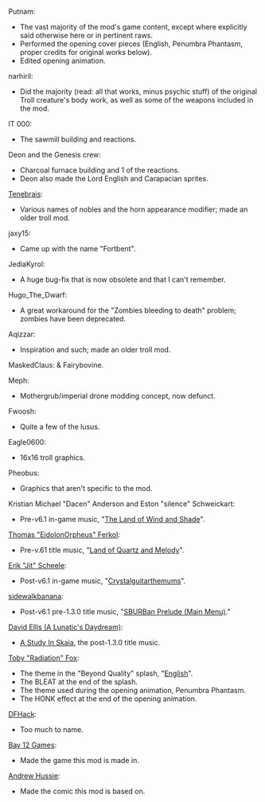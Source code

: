 Putnam:
* The vast majority of the mod's game content, except where explicitly said otherwise here or in pertinent raws.
* Performed the opening cover pieces (English, Penumbra Phantasm, proper credits for original works below).
* Edited opening animation.

narhiril: 
* Did the majority (read: all that works, minus psychic stuff) of the original Troll creature's body work, as well as some of the weapons included in the mod.

IT 000:
* The sawmill building and reactions.  

Deon and the Genesis crew: 
* Charcoal furnace building and 1 of the reactions. 
* Deon also made the Lord English and Carapacian sprites.  

[Tenebrais](http://tenebrais.tumblr.com/):
* Various names of nobles and the horn appearance modifier; made an older troll mod.

jaxy15:
* Came up with the name "Fortbent".  

JediaKyrol: 
* A huge bug-fix that is now obsolete and that I can't remember.

Hugo_The_Dwarf:
* A great workaround for the "Zombies bleeding to death" problem; zombies have been deprecated.

Aqizzar:
* Inspiration and such; made an older troll mod.

MaskedClaus:
& Fairybovine.  

Meph:
* Mothergrub/imperial drone modding concept, now defunct.  

Fwoosh:
* Quite a few of the lusus.  

Eagle0600:
* 16x16 troll graphics.  

Pheobus:
* Graphics that aren't specific to the mod.  

Kristian Michael "Dacen" Anderson and Eston "silence" Schweickart:
* Pre-v6.1 in-game music, "[The Land of Wind and Shade](http://homestuckgaiden.bandcamp.com/track/the-land-of-wind-and-shade)".  

[Thomas "EidolonOrpheus" Ferkol](http://eidolonorpheus.bandcamp.com/):
* Pre-v.61 title music, "[Land of Quartz and Melody](http://homestuckgaiden.bandcamp.com/track/land-of-quartz-and-melody)".  

[Erik "Jit" Scheele](http://jitmakesstuff.tumblr.com/):
* Post-v6.1 in-game music, "[Crystalguitarthemums](http://unofficialmspafans.bandcamp.com/track/crystalguitarthemums)".  

[sidewalkbanana](http://sidewalkbanana.bandcamp.com/):
* Post-v6.1 pre-1.3.0 title music, "[SBURBan Prelude (Main Menu)](http://unofficialmspafans.bandcamp.com/track/sburban-prelude-main-menu)."

[David Ellis (A Lunatic's Daydream)](url=http://alunaticsdaydream.tumblr.com/):
* [A Study In Skaia](http://unofficialmspafans.bandcamp.com/track/a-study-in-skaia), the post-1.3.0 title music.

[Toby "Radiation" Fox](http://undertale.com/):
* The theme in the "Beyond Quality" splash, "[English](http://homestuck.bandcamp.com/track/english)".
* The BLEAT at the end of the splash.
* The theme used during the opening animation, Penumbra Phantasm.
* The HONK effect at the end of the opening animation.  

[DFHack](https://github.com/DFHack/dfhack):
* Too much to name.  

[Bay 12 Games](http://bay12games.com/):
* Made the game this mod is made in.

[Andrew Hussie](http://mspaintadventures.com/):
* Made the comic this mod is based on.
